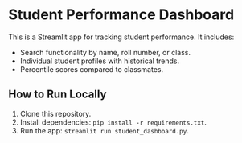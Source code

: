 
# Student Performance Dashboard

This is a Streamlit app for tracking student performance. It includes:
- Search functionality by name, roll number, or class.
- Individual student profiles with historical trends.
- Percentile scores compared to classmates.

## How to Run Locally
1. Clone this repository.
2. Install dependencies: `pip install -r requirements.txt`.
3. Run the app: `streamlit run student_dashboard.py`.

